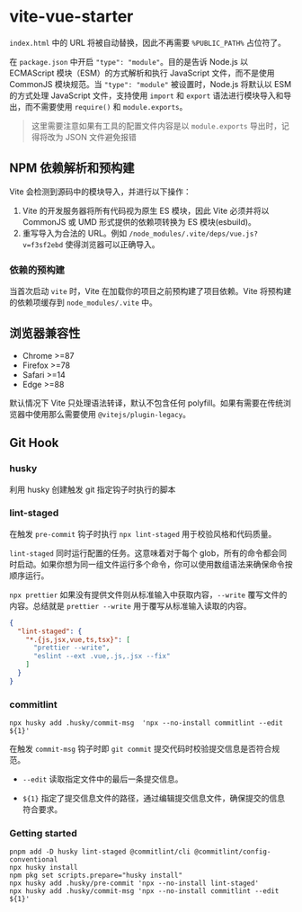 # vite-vue-starter

`index.html` 中的 URL 将被自动替换，因此不再需要 `%PUBLIC_PATH%` 占位符了。

在 `package.json` 中开启 `"type": "module"`。目的是告诉 Node.js 以 ECMAScript 模块（ESM）的方式解析和执行 JavaScript 文件，而不是使用 CommonJS 模块规范。当 `"type": "module"` 被设置时，Node.js 将默认以 ESM 的方式处理 JavaScript 文件，支持使用 `import` 和 `export` 语法进行模块导入和导出，而不需要使用 `require()` 和 `module.exports`。

> 这里需要注意如果有工具的配置文件内容是以 `module.exports` 导出时，记得将改为 JSON 文件避免报错

## NPM 依赖解析和预构建

Vite 会检测到源码中的模块导入，并进行以下操作：

1. Vite 的开发服务器将所有代码视为原生 ES 模块，因此 Vite 必须并将以 CommonJS 或 UMD 形式提供的依赖项转换为 ES 模块(esbuild)。
2. 重写导入为合法的 URL。例如 `/node_modules/.vite/deps/vue.js?v=f3sf2ebd` 使得浏览器可以正确导入。

### 依赖的预构建

当首次启动 `vite` 时，Vite 在加载你的项目之前预构建了项目依赖。Vite 将预构建的依赖项缓存到 `node_modules/.vite` 中。

## 浏览器兼容性

- Chrome >=87
- Firefox >=78
- Safari >=14
- Edge >=88

默认情况下 Vite 只处理语法转译，默认不包含任何 polyfill。如果有需要在传统浏览器中使用那么需要使用 `@vitejs/plugin-legacy`。

## Git Hook

### husky

利用 husky 创建触发 git 指定钩子时执行的脚本

### lint-staged

在触发 `pre-commit` 钩子时执行 `npx lint-staged` 用于校验风格和代码质量。

`lint-staged` 同时运行配置的任务。这意味着对于每个 glob，所有的命令都会同时启动。如果你想为同一组文件运行多个命令，你可以使用数组语法来确保命令按顺序运行。

`npx prettier` 如果没有提供文件则从标准输入中获取内容，`--write` 覆写文件的内容。总结就是 `prettier --write` 用于覆写从标准输入读取的内容。

```json
{
  "lint-staged": {
    "*.{js,jsx,vue,ts,tsx}": [
      "prettier --write",
      "eslint --ext .vue,.js,.jsx --fix"
    ]
  }
}
```

### commitlint

```shell
npx husky add .husky/commit-msg  'npx --no-install commitlint --edit ${1}'
```

在触发 `commit-msg` 钩子时即 `git commit` 提交代码时校验提交信息是否符合规范。

- `--edit` 读取指定文件中的最后一条提交信息。

- `${1}` 指定了提交信息文件的路径，通过编辑提交信息文件，确保提交的信息符合要求。

### Getting started

```shell
pnpm add -D husky lint-staged @commitlint/cli @commitlint/config-conventional
npx husky install
npm pkg set scripts.prepare="husky install"
npx husky add .husky/pre-commit 'npx --no-install lint-staged'
npx husky add .husky/commit-msg 'npx --no-install commitlint --edit ${1}'
```

